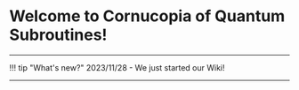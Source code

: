 # Welcome to Cornucopia of Quantum Subroutines!

***

!!! tip "What's new?"
    2023/11/28 - We just started our Wiki!

***
